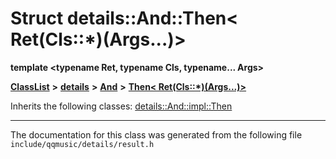 

# Struct details::And::Then&lt; Ret(Cls::\*)(Args...)&gt;

**template &lt;typename Ret, typename Cls, typename... Args&gt;**



[**ClassList**](annotated.md) **>** [**details**](namespacedetails.md) **>** [**And**](namespacedetails_1_1And.md) **>** [**Then&lt; Ret(Cls::\*)(Args...)&gt;**](structdetails_1_1And_1_1Then_3_01Ret_07Cls_1_1_5_08_07Args_8_8_8_08_4.md)








Inherits the following classes: [details::And::impl::Then](structdetails_1_1And_1_1impl_1_1Then.md)















































































































------------------------------
The documentation for this class was generated from the following file `include/qqmusic/details/result.h`

